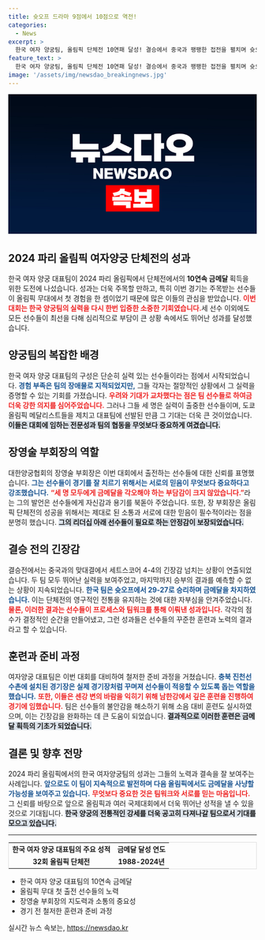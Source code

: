 ```yaml
---
title: 슛오프 드라마 9점에서 10점으로 역전!
categories:
  - News
excerpt: >
  한국 여자 양궁팀, 올림픽 단체전 10연패 달성! 결승에서 중국과 팽팽한 접전을 펼치며 슛오프에서 승리, 박진감 넘치는 경기로 감동을 선사했습니다. 36년간 이어진 전통, 그들이 만든 기적의 순간을 함께하세요!
feature_text: >
  한국 여자 양궁팀, 올림픽 단체전 10연패 달성! 결승에서 중국과 팽팽한 접전을 펼치며 슛오프에서 승리, 박진감 넘치는 경기로 감동을 선사했습니다. 36년간 이어진 전통, 그들이 만든 기적의 순간을 함께하세요!
image: '/assets/img/newsdao_breakingnews.jpg'
---
```


<p><img src="/assets/img/newsdao_breakingnews.jpg" alt="koreaapp 속보" /></p>

<h2 data-ke-size="size26">2024 파리 올림픽 여자양궁 단체전의 성과</h2>

<p data-ke-size="size16"></p>

<p>한국 여자 양궁 대표팀이 2024 파리 올림픽에서 단체전에서의 <b>10연속 금메달 </b> 획득을 위한 도전에 나섰습니다. 성과는 더욱 주목할 만하고, 특히 이번 경기는 주목받는 선수들이 올림픽 무대에서 첫 경험을 한 셈이었기 때문에 많은 이들의 관심을 받았습니다. <b><span style="color: #ee2323;">이번 대회는 한국 양궁팀의 실력을 다시 한번 입증한 소중한 기회였습니다.</span></b>세 선수 이외에도 모든 선수들이 최선을 다해 심리적으로 부담이 큰 상황 속에서도 뛰어난 성과를 달성했습니다. </p>

<p data-ke-size="size16"></p>

<h2 data-ke-size="size26">양궁팀의 복잡한 배경</h2>

<p>한국 여자 양궁 대표팀의 구성은 단순히 실력 있는 선수들이라는 점에서 시작되었습니다. <b><span style="color: #1a5490;">경험 부족은 팀의 장애물로 지적되었지만,</span></b> 그들 각자는 절망적인 상황에서 그 실력을 증명할 수 있는 기회를 가졌습니다. <b><span style="color: #ee2323;">우려와 기대가 교차했다는 점은 팀 선수들로 하여금 더욱 강한 의지를 심어주었습니다.</span></b> 그러나 그들 세 명은 실력이 출중한 선수들이며, 도쿄 올림픽 메달리스트들을 제치고 대표팀에 선발된 만큼 그 기대는 더욱 큰 것이었습니다. <b><span style="background-color: #21538527;">이들은 대회에 임하는 전문성과 팀의 협동을 무엇보다 중요하게 여겼습니다.</span></b></p>

<p data-ke-size="size16"></p>

<h2 data-ke-size="size26">장영술 부회장의 역할</h2>

<p>대한양궁협회의 장영술 부회장은 이번 대회에서 출전하는 선수들에 대한 신뢰를 표명했습니다. <b><span style="color: #1a5490;">그는 선수들이 경기를 잘 치르기 위해서는 서로의 믿음이 무엇보다 중요하다고 강조했습니다.</span></b> <b><span style="color: #ee2323;">“세 명 모두에게 금메달을 각오해야 하는 부담감이 크지 않았습니다.”</span></b>라는 그의 발언은 선수들에게 자신감과 용기를 북돋아 주었습니다. 또한, 장 부회장은 올림픽 단체전의 성공을 위해서는 제대로 된 소통과 서로에 대한 믿음이 필수적이라는 점을 분명히 했습니다. <b><span style="background-color: #21538527;">그의 리더십 아래 선수들이 필요로 하는 안정감이 보장되었습니다.</span></b></p>

<p data-ke-size="size16"></p>

<h2 data-ke-size="size26">결승 전의 긴장감</h2>

<p>결승전에서는 중국과의 맞대결에서 세트스코어 4-4의 긴장감 넘치는 상황이 연출되었습니다. 두 팀 모두 뛰어난 실력을 보여주었고, 마지막까지 승부의 결과를 예측할 수 없는 상황이 지속되었습니다. <b><span style="color: #1a5490;">한국 팀은 슛오프에서 29-27로 승리하며 금메달을 차지하였습니다.</span></b> 이는 단체전의 영구적인 전통을 유지하는 것에 대한 자부심을 안겨주었습니다. <b><span style="color: #ee2323;">물론, 이러한 결과는 선수들이 프로세스와 팀워크를 통해 이뤄낸 성과입니다.</span></b> 각각의 점수가 결정적인 순간을 만들어냈고, 그런 성과들은 선수들의 꾸준한 훈련과 노력의 결과라고 할 수 있습니다.</p>

<p data-ke-size="size16"></p>

<h2 data-ke-size="size26">훈련과 준비 과정</h2>

<p>여자양궁 대표팀은 이번 대회를 대비하여 철저한 준비 과정을 거쳤습니다. <b><span style="color: #1a5490;">충북 진천선수촌에 설치된 경기장은 실제 경기장처럼 꾸며져 선수들이 적응할 수 있도록 돕는 역할을 했습니다.</span></b> <b><span style="color: #ee2323;">또한, 이들은 센강 변의 바람을 익히기 위해 남한강에서 깊은 훈련을 진행하여 경기에 임했습니다.</span></b> 팀은 선수들의 불안감을 해소하기 위해 소음 대비 훈련도 실시하였으며, 이는 긴장감을 완화하는 데 큰 도움이 되었습니다. <b><span style="background-color: #21538527;">결과적으로 이러한 훈련은 금메달 획득의 기초가 되었습니다.</span></b></p>

<p data-ke-size="size16"></p>

<h2 data-ke-size="size26">결론 및 향후 전망</h2>

<p>2024 파리 올림픽에서의 한국 여자양궁팀의 성과는 그들의 노력과 결속을 잘 보여주는 사례입니다. <b><span style="color: #1a5490;">앞으로도 이 팀이 지속적으로 발전하며 다음 올림픽에서도 금메달을 사냥할 가능성을 보여주고 있습니다.</span></b> <b><span style="color: #ee2323;">무엇보다 중요한 것은 팀워크와 서로를 믿는 마음입니다.</span></b> 그 신뢰를 바탕으로 앞으로 올림픽과 여러 국제대회에서 더욱 뛰어난 성적을 낼 수 있을 것으로 기대됩니다. <b><span style="background-color: #21538527;">한국 양궁의 전통적인 강세를 더욱 공고히 다져나갈 팀으로서 기대를 모으고 있습니다.</span></b></p>

<p data-ke-size="size16"></p>

<hr>

<table style="width: 100%; border: 1px solid #ddd;">
<tr>
<td style="text-align: center; height: 17px;"><b>한국 여자 양궁 대표팀의 주요 성적</b></td>
<td style="text-align: center; height: 17px;"><b>금메달 달성 연도</b></td>
</tr>
<tr>
<td style="text-align: center; height: 17px;"><b>32회 올림픽 단체전</b></td>
<td style="text-align: center; height: 17px;"><b>1988-2024년</b></td>
</tr>
</table>

<ul>
<li>한국 여자 양궁 대표팀의 10연속 금메달</li>
<li>올림픽 무대 첫 출전 선수들의 노력</li>
<li>장영술 부회장의 지도력과 소통의 중요성</li>
<li>경기 전 철저한 훈련과 준비 과정</li>
</ul>

<p data-ke-size="size16"></p>
실시간 뉴스 속보는, <a href="https://newsdao.kr" rel="dofollow">https://newsdao.kr</a>


